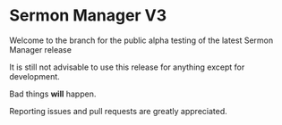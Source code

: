 # Sermon Manager V3
Welcome to the branch for the public alpha testing of the latest Sermon Manager release

It is still not advisable to use this release for anything except for development.

Bad things **will** happen.

Reporting issues and pull requests are greatly appreciated.